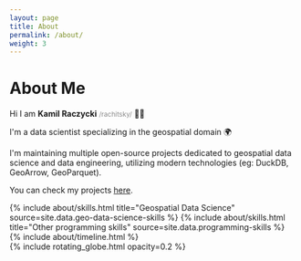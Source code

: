 ```yaml
---
layout: page
title: About
permalink: /about/
weight: 3
---
```


# **About Me**

Hi I am **Kamil Raczycki** <small style="opacity: 0.5">/rachitsky/</small> 👋🏻<br>

I'm a data scientist specializing in the geospatial domain 🌍<br>

I'm maintaining multiple open-source projects dedicated to geospatial data science and data engineering, utilizing modern technologies (eg: DuckDB, GeoArrow, GeoParquet).<br>

You can check my projects <a href="/projects/">here</a>.

<div class="row">
{% include about/skills.html title="Geospatial Data Science" source=site.data.geo-data-science-skills %}
{% include about/skills.html title="Other programming skills" source=site.data.programming-skills %}
</div>

<div class="row">
{% include about/timeline.html %}
</div>
{% include rotating_globe.html opacity=0.2 %}